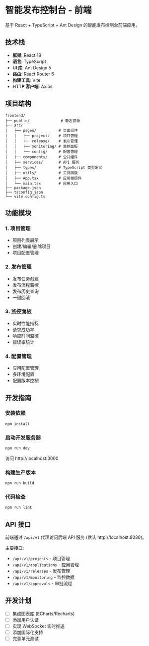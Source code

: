# 智能发布控制台 - 前端

基于 React + TypeScript + Ant Design 的智能发布控制台前端应用。

## 技术栈

- **框架**: React 18
- **语言**: TypeScript
- **UI 库**: Ant Design 5
- **路由**: React Router 6
- **构建工具**: Vite
- **HTTP 客户端**: Axios

## 项目结构

```
frontend/
├── public/              # 静态资源
├── src/
│   ├── pages/          # 页面组件
│   │   ├── project/    # 项目管理
│   │   ├── release/    # 发布管理
│   │   ├── monitoring/ # 监控面板
│   │   └── config/     # 配置管理
│   ├── components/     # 公共组件
│   ├── services/       # API 服务
│   ├── types/          # TypeScript 类型定义
│   ├── utils/          # 工具函数
│   ├── App.tsx         # 应用根组件
│   └── main.tsx        # 应用入口
├── package.json
├── tsconfig.json
└── vite.config.ts
```

## 功能模块

### 1. 项目管理
- 项目列表展示
- 创建/编辑/删除项目
- 项目配置管理

### 2. 发布管理
- 发布任务创建
- 发布流程监控
- 发布历史查询
- 一键回滚

### 3. 监控面板
- 实时性能指标
- 请求成功率
- 响应时间监控
- 错误率统计

### 4. 配置管理
- 应用配置管理
- 多环境配置
- 配置版本控制

## 开发指南

### 安装依赖

```bash
npm install
```

### 启动开发服务器

```bash
npm run dev
```

访问 http://localhost:3000

### 构建生产版本

```bash
npm run build
```

### 代码检查

```bash
npm run lint
```

## API 接口

前端通过 `/api/v1` 代理访问后端 API 服务 (默认 http://localhost:8080)。

主要接口:
- `/api/v1/projects` - 项目管理
- `/api/v1/applications` - 应用管理
- `/api/v1/releases` - 发布管理
- `/api/v1/monitoring` - 监控数据
- `/api/v1/approvals` - 审批流程

## 开发计划

- [ ] 集成图表库 (ECharts/Recharts)
- [ ] 添加用户认证
- [ ] 实现 WebSocket 实时推送
- [ ] 添加国际化支持
- [ ] 完善单元测试
